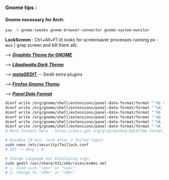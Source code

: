### Gnome tips :

#### Gnome necessary for Arch:
```sh
yay -S gnome-tweaks gnome-browser-connector gnome-system-monitor
```

**LockScreen** : Ctrl+Alt+F1
(it looks for screensaver processes running ps -aux | grep screen and kill them all).

--> <u> ***[**Graphite Theme for GNOME**](https://www.debugpoint.com/graphite-theme-gnome/)*** </u>

--> <u> ***[**Libadwaita Dark Theme**](https://t.me/addtheme/libadwaita_dark)*** </u>

--> <u> ***[**metaGEDIT**](https://github.com/pedrovernetti/metagedit)*** </u> -- Gedit extra plugins

--> <u> ***[**Firefox Gnome Theme**](https://github.com/rafaelmardojai/firefox-gnome-theme)*** </u>

--> <u> ***[**Panel Date Format**](https://extensions.gnome.org/extension/1462/panel-date-format/)*** </u>
```sh
dconf write /org/gnome/shell/extensions/panel-date-format/format "'%b %d,   %A,   %X'"
dconf write /org/gnome/shell/extensions/panel-date-format/format "'%d,   %A,   %H:%M %p'"
dconf write /org/gnome/shell/extensions/panel-date-format/format "'%b  %e  %a  %H:%M %p'"
dconf write /org/gnome/shell/extensions/panel-date-format/format "'%b  %e  %a  %R'"
dconf write /org/gnome/shell/extensions/panel-date-format/format "'%A    ·    %R    ·    %B  %e'"
dconf write /org/gnome/shell/extensions/panel-date-format/format "'%A     ·     %H : %M     ·     %B  %e'"
# More formats here - https://docs.gtk.org/glib/method.DateTime.format.html
```

```sh
# Disable 10 min. lock after 3 failed login:
sudo nano /etc/security/faillock.conf
# SET -> deny = 0

# Change Language bar Displaying sign:
sudo gedit /usr/share/X11/xkb/rules/evdev.xml
# 1. Find such ">en<" or ">uk<"
# 2. Change to ">EN<" or ">UK<"
```